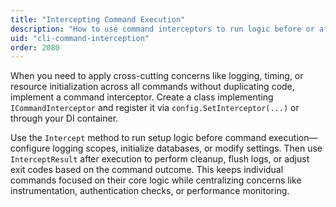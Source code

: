 ```yaml
---
title: "Intercepting Command Execution"
description: "How to use command interceptors to run logic before or after any command executes"
uid: "cli-command-interception"
order: 2080
---
```


When you need to apply cross-cutting concerns like logging, timing, or resource initialization across all commands without duplicating code, implement a command interceptor. Create a class implementing `ICommandInterceptor` and register it via `config.SetInterceptor(...)` or through your DI container.

Use the `Intercept` method to run setup logic before command execution—configure logging scopes, initialize databases, or modify settings. Then use `InterceptResult` after execution to perform cleanup, flush logs, or adjust exit codes based on the command outcome. This keeps individual commands focused on their core logic while centralizing concerns like instrumentation, authentication checks, or performance monitoring.